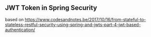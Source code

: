 ## JWT Token in Spring Security

based on https://www.codesandnotes.be/2017/10/16/from-stateful-to-stateless-restful-security-using-spring-and-jwts-part-4-jwt-based-authentication/